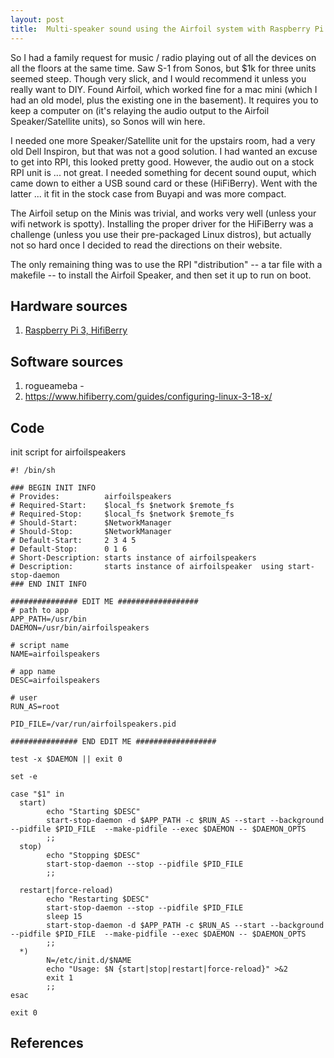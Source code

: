 ```yaml
---
layout: post
title:  Multi-speaker sound using the Airfoil system with Raspberry Pi speakers
---
```


So I had a family request for music / radio playing out of all the devices on all the floors at the same time.
Saw S-1 from Sonos, but $1k for three units seemed steep. Though very slick, and I would recommend it unless you really want to DIY.
Found Airfoil, which worked fine for a mac mini (which I had an old model, plus the existing one in the basement). It requires you to keep a computer on (it's relaying the audio output to the Airfoil Speaker/Satellite units), so Sonos will win here.

I needed one more Speaker/Satellite unit for the upstairs room, had a very old Dell Inspiron, but that was not a good solution.  I had wanted an excuse to get into RPI, this looked pretty good. However, the audio out on a stock RPI unit is ... not great. I needed something for decent sound ouput, which came down to either a USB sound card or these (HiFiBerry). Went with the latter ... it fit in the stock case from Buyapi and was more compact.

The Airfoil setup on the Minis was trivial, and works very well (unless your wifi network is spotty). Installing the proper driver for the HiFiBerry was a challenge (unless you use their pre-packaged Linux distros), but actually not so hard once I decided to read the directions on their website.

The only remaining thing was to use the RPI "distribution" -- a tar file with a makefile -- to install the Airfoil Speaker, and then set it up to run on boot.


## Hardware sources
1. [Raspberry Pi 3, HifiBerry](https://www.buyapi.ca/)
## Software sources
1. rogueameba -
1. https://www.hifiberry.com/guides/configuring-linux-3-18-x/

## Code
init script for airfoilspeakers
```
#! /bin/sh

### BEGIN INIT INFO
# Provides:          airfoilspeakers
# Required-Start:    $local_fs $network $remote_fs
# Required-Stop:     $local_fs $network $remote_fs
# Should-Start:      $NetworkManager
# Should-Stop:       $NetworkManager
# Default-Start:     2 3 4 5
# Default-Stop:      0 1 6
# Short-Description: starts instance of airfoilspeakers
# Description:       starts instance of airfoilspeaker  using start-stop-daemon
### END INIT INFO

############### EDIT ME ##################
# path to app
APP_PATH=/usr/bin
DAEMON=/usr/bin/airfoilspeakers

# script name
NAME=airfoilspeakers

# app name
DESC=airfoilspeakers

# user
RUN_AS=root

PID_FILE=/var/run/airfoilspeakers.pid

############### END EDIT ME ##################

test -x $DAEMON || exit 0

set -e

case "$1" in
  start)
        echo "Starting $DESC"
        start-stop-daemon -d $APP_PATH -c $RUN_AS --start --background --pidfile $PID_FILE  --make-pidfile --exec $DAEMON -- $DAEMON_OPTS
        ;;
  stop)
        echo "Stopping $DESC"
        start-stop-daemon --stop --pidfile $PID_FILE
        ;;

  restart|force-reload)
        echo "Restarting $DESC"
        start-stop-daemon --stop --pidfile $PID_FILE
        sleep 15
        start-stop-daemon -d $APP_PATH -c $RUN_AS --start --background --pidfile $PID_FILE  --make-pidfile --exec $DAEMON -- $DAEMON_OPTS
        ;;
  *)
        N=/etc/init.d/$NAME
        echo "Usage: $N {start|stop|restart|force-reload}" >&2
        exit 1
        ;;
esac

exit 0
```
 
## References